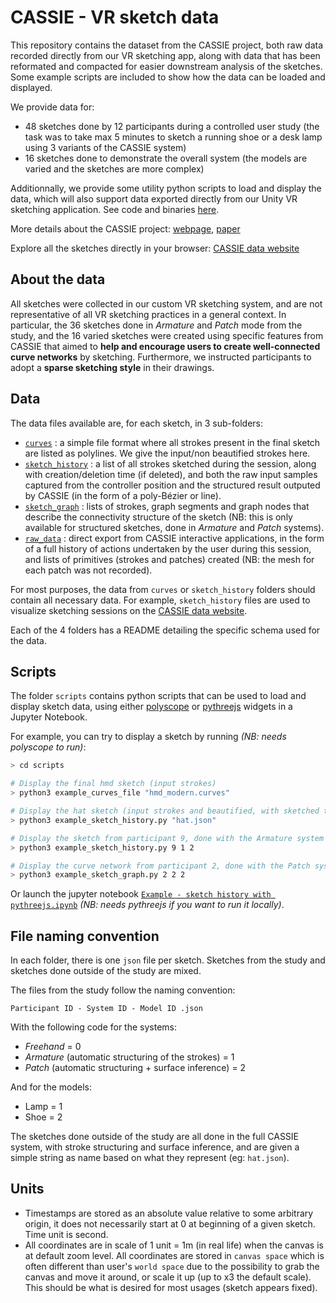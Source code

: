 # CASSIE - VR sketch data

This repository contains the dataset from the CASSIE project, both raw data recorded directly from our VR sketching app, along with data that has been reformated and compacted for easier downstream analysis of the sketches. Some example scripts are included to show how the data can be loaded and displayed.

We provide data for:

* 48 sketches done by 12 participants during a controlled user study (the task was to take max 5 minutes to sketch a running shoe or a desk lamp using 3 variants of the CASSIE system)
* 16 sketches done to demonstrate the overall system (the models are varied and the sketches are more complex)

Additionnally, we provide some utility python scripts to load and display the data, which will also support data exported directly from our Unity VR sketching application. See code and binaries [here](https://gitlab.inria.fr/D3/cassie).

More details about the CASSIE project: [webpage](https://em-yu.github.io/research/cassie/), [paper](http://www-sop.inria.fr/reves/Basilic/2021/YASBS21/CASSIE_author_version.pdf)

Explore all the sketches directly in your browser: [CASSIE data website](http://www-sop.inria.fr/members/Emilie.Yu/CASSIE-sketch-explorer/)

## About the data

All sketches were collected in our custom VR sketching system, and are not representative of all VR sketching practices in a general context. In particular, the 36 sketches done in *Armature* and *Patch* mode from the study, and the 16 varied sketches were created using specific features from CASSIE that aimed to **help and encourage users to create well-connected curve networks** by sketching. Furthermore, we instructed participants to adopt a **sparse sketching style** in their drawings.

## Data

The data files available are, for each sketch, in 3 sub-folders:

* [`curves`](data/curves#curves-data) : a simple file format where all strokes present in the final sketch are listed as polylines. We give the input/non beautified strokes here.
* [`sketch_history`](data/sketch_history#sketch-history-data) : a list of all strokes sketched during the session, along with creation/deletion time (if deleted), and both the raw input samples captured from the controller position and the structured result outputed by CASSIE (in the form of a poly-Bézier or line).
* [`sketch_graph`](data/sketch_graph#sketch-graph-data) : lists of strokes, graph segments and graph nodes that describe the connectivity structure of the sketch (NB: this is only available for structured sketches, done in *Armature* and *Patch* systems).
* [`raw_data`](data/raw_data#raw-data) : direct export from CASSIE interactive applications, in the form of a full history of actions undertaken by the user during this session, and lists of primitives (strokes and patches) created (NB: the mesh for each patch was not recorded).

For most purposes, the data from `curves` or `sketch_history` folders should contain all necessary data. For example, `sketch_history` files are used to visualize sketching sessions on the [CASSIE data website](http://www-sop.inria.fr/members/Emilie.Yu/CASSIE-sketch-explorer/).

Each of the 4 folders has a README detailing the specific schema used for the data.

## Scripts

The folder `scripts` contains python scripts that can be used to load and display sketch data, using either [polyscope](https://github.com/nmwsharp/polyscope) or [pythreejs](https://github.com/jupyter-widgets/pythreejs) widgets in a Jupyter Notebook.

For example, you can try to display a sketch by running *(NB: needs polyscope to run)*:

```bash
> cd scripts

# Display the final hmd sketch (input strokes)
> python3 example_curves_file "hmd_modern.curves"

# Display the hat sketch (input strokes and beautified, with sketched time visualized)
> python3 example_sketch_history.py "hat.json"

# Display the sketch from participant 9, done with the Armature system (1), of the shoe model (2)
> python3 example_sketch_history.py 9 1 2

# Display the curve network from participant 2, done with the Patch system (2), of the shoe model (2)
> python3 example_sketch_graph.py 2 2 2
```

Or launch the jupyter notebook [`Example - sketch history with pythreejs.ipynb`](scripts/Example%20-%20sketch%20history%20with%20pythreejs.ipynb) *(NB: needs pythreejs if you want to run it locally)*.

## File naming convention

In each folder, there is one `json` file per sketch. Sketches from the study and sketches done outside of the study are mixed.

The files from the study follow the naming convention:

`Participant ID - System ID - Model ID .json`

With the following code for the systems:

* *Freehand* = 0
* *Armature* (automatic structuring of the strokes) = 1
* *Patch* (automatic structuring + surface inference) = 2

And for the models:

* Lamp = 1
* Shoe = 2

The sketches done outside of the study are all done in the full CASSIE system, with stroke structuring and surface inference, and are given a simple string as name based on what they represent (eg: `hat.json`).

## Units

* Timestamps are stored as an absolute value relative to some arbitrary origin, it does not necessarily start at 0 at beginning of a given sketch. Time unit is second.
* All coordinates are in scale of 1 unit = 1m (in real life) when the canvas is at default zoom level. All coordinates are stored in `canvas space` which is often different than user's `world space` due to the possibility to grab the canvas and move it around, or scale it up (up to x3 the default scale). This should be what is desired for most usages (sketch appears fixed).